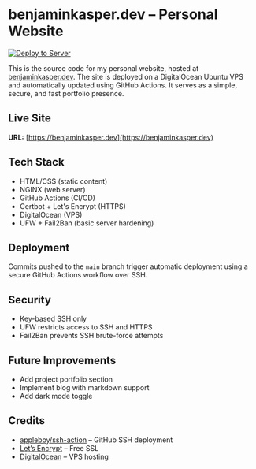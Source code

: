 # benjaminkasper.dev – Personal Website

[![Deploy to Server](https://github.com/TwilightWarden1001/Personal-Website/actions/workflows/deploy.yml/badge.svg)](https://github.com/TwilightWarden1001/Personal-Website/actions)

This is the source code for my personal website, hosted at [benjaminkasper.dev](https://benjaminkasper.dev). The site is deployed on a DigitalOcean Ubuntu VPS and automatically updated using GitHub Actions. It serves as a simple, secure, and fast portfolio presence.

## Live Site
**URL:** [https://benjaminkasper.dev](https://benjaminkasper.dev)

## Tech Stack
- HTML/CSS (static content)
- NGINX (web server)
- GitHub Actions (CI/CD)
- Certbot + Let's Encrypt (HTTPS)
- DigitalOcean (VPS)
- UFW + Fail2Ban (basic server hardening)

## Deployment
Commits pushed to the `main` branch trigger automatic deployment using a secure GitHub Actions workflow over SSH.

## Security
- Key-based SSH only
- UFW restricts access to SSH and HTTPS
- Fail2Ban prevents SSH brute-force attempts

## Future Improvements
- Add project portfolio section
- Implement blog with markdown support
- Add dark mode toggle

## Credits
- [appleboy/ssh-action](https://github.com/appleboy/ssh-action) – GitHub SSH deployment
- [Let’s Encrypt](https://letsencrypt.org) – Free SSL
- [DigitalOcean](https://digitalocean.com) – VPS hosting